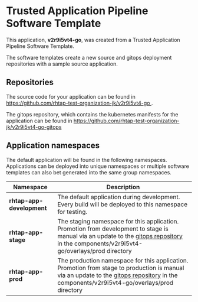 # Trusted Application Pipeline Software Template

This application, **v2r9i5vt4-go**, was created from a Trusted Application Pipeline Software Template.

The software templates create a new source and gitops deployment repositories with a sample source application. 

## Repositories

The source code for your application can be found in [https://github.com/rhtap-test-organization-jk/v2r9i5vt4-go ](https://github.com/rhtap-test-organization-jk/v2r9i5vt4-go ).
 
The gitops repository, which contains the kubernetes manifests for the application can be found in 
[https://github.com/rhtap-test-organization-jk/v2r9i5vt4-go-gitops ](https://github.com/rhtap-test-organization-jk/v2r9i5vt4-go-gitops ) 

## Application namespaces 

The default application will be found in the following namespaces. Applications can be deployed into unique namespaces or multiple software templates can also bet generated into the same group namespaces.  

|  Namespace   |  Description   |  
| -------- | -------- |   
| **rhtap-app-development** | The default application during development. Every build will be deployed to this namespace for testing. | 
| **rhtap-app-stage** | The staging namespace for this application. Promotion from development to stage is manual via an update to the [gitops repository](https://github.com/rhtap-test-organization-jk/v2r9i5vt4-go-gitops ) in the components/v2r9i5vt4-go/overlays/prod directory |  
| **rhtap-app-prod** | The production namespace for this application. Promotion from stage to production is manual via an update to the [gitops repository](https://github.com/rhtap-test-organization-jk/v2r9i5vt4-go-gitops ) in the components/v2r9i5vt4-go/overlays/prod directory | 
